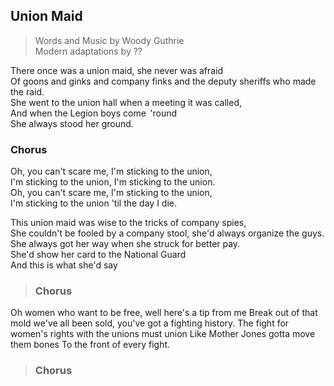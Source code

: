 ## Union Maid

> Words and Music by Woody Guthrie  
Modern adaptations by ??

There once was a union maid, she never was afraid  
Of goons and ginks and company finks and the deputy sheriffs who made the raid.  
She went to the union hall when a meeting it was called,  
And when the Legion boys come &thinsp;'round  
She always stood her ground.

### Chorus

Oh, you can't scare me, I'm sticking to the union,  
I'm sticking to the union, I'm sticking to the union.  
Oh, you can't scare me, I'm sticking to the union,  
I'm sticking to the union 'til the day I die.

This union maid was wise to the tricks of company spies,  
She couldn't be fooled by a company stool, she'd always organize the guys.  
She always got her way when she struck for better pay.  
She'd show her card to the National Guard  
And this is what she'd say

> ### Chorus

Oh women who want to be free, well here's a tip from me
Break out of that mold we've all been sold, you've got a fighting history.
The fight for women's rights with the unions must union
Like Mother Jones gotta move them bones
To the front of every fight.

> ### Chorus
